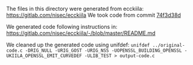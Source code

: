 The files in this directory were generated from ecckiila:
https://gitlab.com/nisec/ecckiila
We took code from commit [74f3d38d](https://gitlab.com/nisec/ecckiila/-/commit/74f3d38df9224689d2c74ff7d7832b6c45070ce6)

We generated code following instructions in:
https://gitlab.com/nisec/ecckiila/-/blob/master/README.md

We cleaned up the generated code using unifdef:
`unifdef ../original-code.c -DRIG_NULL -URIG_GOST -URIG_NSS -UOPENSSL_BUILDING_OPENSSL -UKIILA_OPENSSL_EMIT_CURVEDEF -ULIB_TEST > output-code.c`




